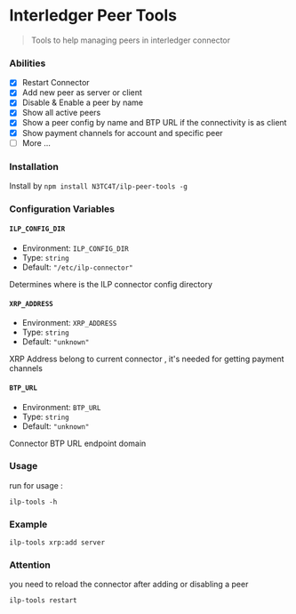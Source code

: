 # Interledger Peer Tools
> Tools to help managing peers in interledger connector

### Abilities

- [x] Restart Connector
- [x] Add new peer as server or client
- [x] Disable & Enable a peer by name
- [x] Show all active peers
- [x] Show a peer config by name and BTP URL if the connectivity is as client
- [x] Show payment channels for account and specific peer
- [ ] More ...

### Installation

Install by ``npm install N3TC4T/ilp-peer-tools -g``

### Configuration Variables

#### `ILP_CONFIG_DIR`

* Environment: `ILP_CONFIG_DIR`
* Type: `string`
* Default: `"/etc/ilp-connector"`

Determines where is the ILP connector config directory

#### `XRP_ADDRESS`

* Environment: `XRP_ADDRESS`
* Type: `string`
* Default: `"unknown"`

XRP Address belong to current connector , it's needed for getting payment channels

#### `BTP_URL`

* Environment: `BTP_URL`
* Type: `string`
* Default: `"unknown"`

Connector BTP URL endpoint domain


### Usage

run for usage :

```ilp-tools -h```

### Example

```ilp-tools xrp:add server```

### Attention

you need to reload the connector after adding or disabling a peer

```ilp-tools restart```





